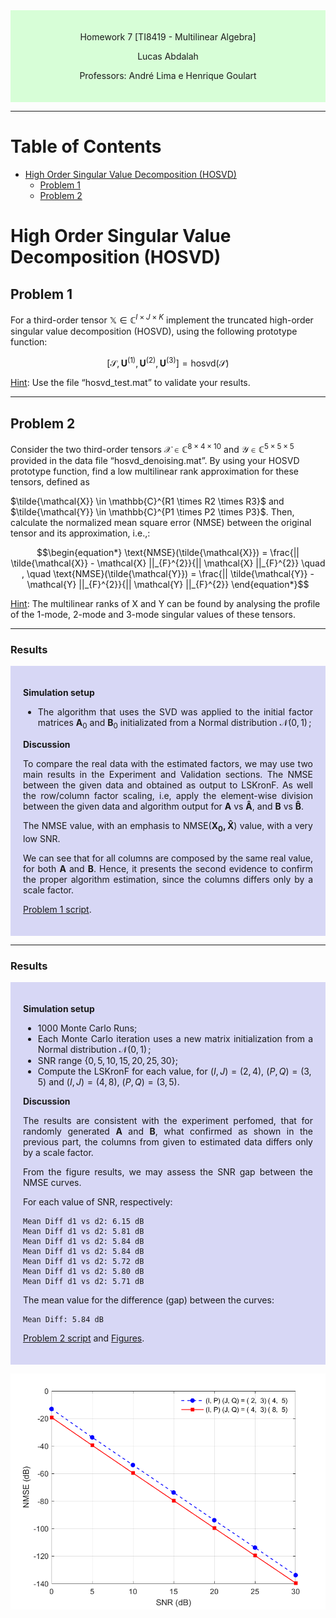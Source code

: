 <div style="background-color:rgb(100, 255, 100, 0.25); text-align:center; padding:20px">
<p> 
Homework 7 [TI8419 - Multilinear Algebra]

Lucas Abdalah

Professors: André Lima e Henrique Goulart

</p> 
</div>

- - - 

# Table of Contents
- [High Order Singular Value Decomposition (HOSVD)](#high-order-singular-value-decomposition-hosvd)
  - [Problem 1](#problem-1)
  - [Problem 2](#problem-2)

# High Order Singular Value Decomposition (HOSVD)

## Problem 1
For a third-order tensor $\mathbb{X} \in \mathbb{C}^{I\times J\times K}$ implement the truncated high-order singular value decomposition (HOSVD), using the following prototype function:

$$\begin{equation} 
\left[\mathcal{S}, \mathbf{U}^{(1)}, \mathbf{U}^{(2)}, \mathbf{U}^{(3)} \right] = \text{hosvd}(\mathcal{S}) \end{equation}$$

<u>Hint</u>: Use the file “hosvd_test.mat” to validate your results.

---

## Problem 2

Consider the two third-order tensors $\mathcal{X} \in \mathbb{C}^{8 \times 4 \times 10}$ and $\mathcal{Y} \in \mathbb{C}^{5 \times 5 \times 5}$ provided in the data file “hosvd_denoising.mat”. By using your HOSVD prototype function, find a low multilinear rank approximation for these tensors, defined as 

$\tilde{\mathcal{X}} \in \mathbb{C}^{R1 \times R2 \times R3}$ and $\tilde{\mathcal{Y}} \in \mathbb{C}^{P1 \times P2 \times P3}$. Then, calculate the normalized mean square error (NMSE) between the original tensor and its approximation, i.e.,:

$$\begin{equation*} 
\text{NMSE}(\tilde{\mathcal{X}}) =  \frac{|| \tilde{\mathcal{X}} - \mathcal{X} ||_{F}^{2}}{|| \mathcal{X} ||_{F}^{2}} \quad , \quad
\text{NMSE}(\tilde{\mathcal{Y}}) =  \frac{|| \tilde{\mathcal{Y}} - \mathcal{Y} ||_{F}^{2}}{|| \mathcal{Y} ||_{F}^{2}} 
\end{equation*}$$

<u>Hint</u>: The multilinear ranks of X and Y can be found by analysing the profile of the 1-mode, 2-mode and 3-mode singular values of these tensors.

---

### Results

<div style="background-color:rgba(0, 0, 200, 0.15); text-align:justify; padding:20px">
<p>

**Simulation setup**

- The algorithm that uses the SVD was applied to the initial factor matrices $\mathbf{A}_{0}$ and $\mathbf{B}_{0}$ initializated from a Normal distribution $\mathcal{N}(0,\,1)\,$;

**Discussion**

To compare the real data with the estimated factors, we may use two main results in the Experiment and Validation sections. The NMSE between the given data and obtained as output to LSKronF. As well the row/column factor scaling, i.e, apply the element-wise division between the given data and algorithm output for $\mathbf{A}$ vs $\mathbf{\hat{A}}$, and $\mathbf{B}$ vs $\mathbf{\hat{B}}$.

The NMSE value, with an emphasis to $\text{NMSE}(\mathbf{X_{0}, \hat{X}})$ value, with a very low SNR.

We can see that for all columns are composed by the same real value, for both $\mathbf{A}$ and $\mathbf{B}$. Hence, it presents the second evidence to confirm the proper algorithm estimation, since the columns differs only by a scale factor.

[Problem 1 script][1].

</p>
</div>

<!---------------------------------------------------------------------------->

---


### Results

<div style="background-color:rgba(0, 0, 200, 0.15); text-align:justify; padding:20px">
<p>

**Simulation setup**

- 1000 Monte Carlo Runs;
- Each Monte Carlo iteration uses a new matrix initialization from a Normal distribution $\mathcal{N}(0,\,1)\,$;
- SNR range $\{0, 5, 10, 15, 20, 25, 30\}$;
- Compute the LSKronF for each value, for $(I, J) = (2, 4)$, $(P, Q) = (3, 5)$ and $(I, J) = (4, 8)$, $(P, Q) = (3, 5)$.

**Discussion**

The results are consistent with the experiment perfomed, that for randomly generated $\mathbf{A}$ and $\mathbf{B}$, what confirmed as shown in the previous part, the columns from given to estimated data differs only by a scale factor.

From the figure results, we may assess the SNR gap between the NMSE curves.

For each value of SNR, respectively:

	Mean Diff d1 vs d2: 6.15 dB 
	Mean Diff d1 vs d2: 5.81 dB 
	Mean Diff d1 vs d2: 5.84 dB 
	Mean Diff d1 vs d2: 5.84 dB 
	Mean Diff d1 vs d2: 5.72 dB 
	Mean Diff d1 vs d2: 5.80 dB 
	Mean Diff d1 vs d2: 5.71 dB 

The mean value for the difference (gap) between the curves:
	
	Mean Diff: 5.84 dB 

[Problem 2 script][2] and [Figures][3].

</p>
</div>

<p align="center">
<img src="https://raw.githubusercontent.com/lucasabdalah/Courses-HWs/master/Master/TIP8419-ALGEBRA_LINEAR_E_MULTILINEAR/homework/hw4/code/figures/hw4-problem1.png" alt="Khatri-Rao Product Cost Figure" title="Khatri-Rao Product Cost Figure" width="512" />
</p>


<!---------------------------------------------------------------------------->

[1]: <https://github.com/lucasabdalah/Courses-HWs/blob/master/Master/TIP8419-ALGEBRA_LINEAR_E_MULTILINEAR/homework/hw4/code/hw4.m> (Problem 1 script)
[2]: <https://github.com/lucasabdalah/Courses-HWs/blob/master/Master/TIP8419-ALGEBRA_LINEAR_E_MULTILINEAR/homework/hw4/code/hw4_problem.m> (Problem 2 script)
[3]: <https://github.com/lucasabdalah/Courses-HWs/blob/master/Master/TIP8419-ALGEBRA_LINEAR_E_MULTILINEAR/homework/hw4/code/hw4.m> (Figures)